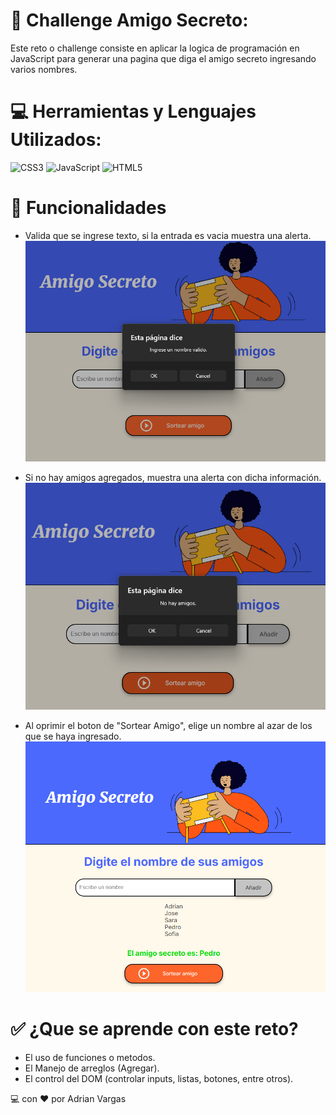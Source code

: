 # 🔎 Challenge Amigo Secreto:
Este reto o challenge consiste en aplicar la logica de programación en JavaScript para generar una pagina que diga el amigo secreto ingresando varios nombres.

# 💻 Herramientas y Lenguajes Utilizados:
![CSS3](https://img.shields.io/badge/css3-%231572B6.svg?style=for-the-badge&logo=css3&logoColor=white) ![JavaScript](https://img.shields.io/badge/javascript-%23323330.svg?style=for-the-badge&logo=javascript&logoColor=%23F7DF1E) ![HTML5](https://img.shields.io/badge/html5-%23E34F26.svg?style=for-the-badge&logo=html5&logoColor=white)

# 📔 Funcionalidades
- Valida que se ingrese texto, si la entrada es vacia muestra una alerta.
![Validación de input](./assets/prueba2.png)

- Si no hay amigos agregados, muestra una alerta con dicha información.
![Validación de amigos](./assets/prueba3.png)

- Al oprimir el boton de "Sortear Amigo", elige un nombre al azar de los que se haya ingresado.
![Reto funcionando](./assets/prueba1.png)


# ✅ ¿Que se aprende con este reto?
- El uso de funciones o metodos.
- El Manejo de arreglos (Agregar).
- El control del DOM (controlar inputs, listas, botones, entre otros).

💻  con ❤️ por Adrian Vargas 

